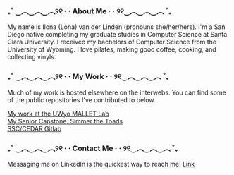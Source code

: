 ### ₊˚ ‿︵‿︵‿︵୨୧ · · About Me · · ୨୧‿︵‿︵‿︵ ˚₊

My name is Ilona (Lona) van der Linden (pronouns she/her/hers). I'm a San Diego native completing my graduate studies in Computer Science at Santa Clara University. I received my bachelors of Computer Science from the University of Wyoming. I love pilates, making good coffee, cooking, and collecting vinyls.

### ₊˚ ‿︵‿︵‿︵୨୧ · · My Work · · ୨୧‿︵‿︵‿︵ ˚₊

Much of my work is hosted elsewhere on the interwebs. You can find some of the public repositories I've contributed to below.

[My work at the UWyo MALLET Lab](https://github.com/uwyo-mallet/ML-Task-Comparison)<br>
[My Senior Capstone, Simmer the Toads](https://github.com/jarulsamy/SimmerTheToads)<br>
[SSC/CEDAR Gitlab](https://gitlab.com/UWyo-SSC)

### ₊˚ ‿︵‿︵‿︵୨୧ · · Contact Me · · ୨୧‿︵‿︵‿︵ ˚₊

Messaging me on LinkedIn is the quickest way to reach me! [Link](https://www.linkedin.com/in/lonavdlin/)

<!--
**lonalynn/lonalynn** is a ✨ _special_ ✨ repository because its `README.md` (this file) appears on your GitHub profile.

Here are some ideas to get you started:

- 🔭 I’m currently working on ...
- 🌱 I’m currently learning ...
- 👯 I’m looking to collaborate on ...
- 🤔 I’m looking for help with ...
- 💬 Ask me about ...
- 📫 How to reach me: ...
- 😄 Pronouns: ...
- ⚡ Fun fact: ...
-->
